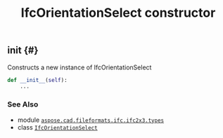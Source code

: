 ﻿---
title: IfcOrientationSelect constructor
second_title: Aspose.CAD for Python via .NET API References
description: 
type: docs
weight: 10
url: /python-net/aspose.cad.fileformats.ifc.ifc2x3.types/ifcorientationselect/__init__/
is_root: false
---

## __init__ {#}

Constructs a new instance of IfcOrientationSelect



```python
def __init__(self):
    ...
```





### See Also
* module [`aspose.cad.fileformats.ifc.ifc2x3.types`](../../)
* class [`IfcOrientationSelect`](/cad/python-net/aspose.cad.fileformats.ifc.ifc2x3.types/ifcorientationselect)
